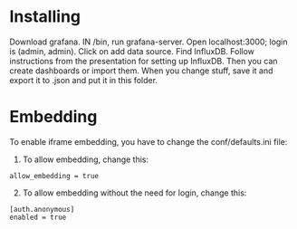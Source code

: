 # Installing

Download grafana.
IN /bin, run grafana-server.
Open localhost:3000; login is (admin, admin).
Click on add data source.
Find InfluxDB.
Follow instructions from the presentation for setting up InfluxDB.
Then you can create dashboards or import them. When you change stuff, save it and export it to .json and put it in this folder.

# Embedding

To enable iframe embedding, you have to change the conf/defaults.ini file:

1) To allow embedding, change this:
```
allow_embedding = true
```

2) To allow embedding without the need for login, change this:
```
[auth.anonymous]
enabled = true
```